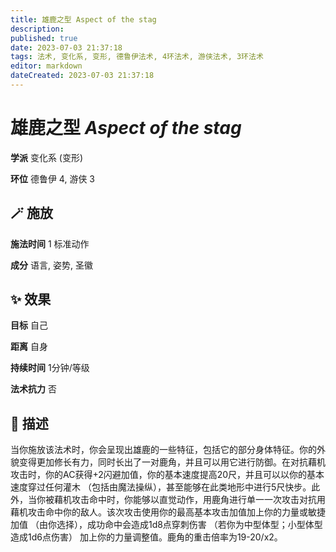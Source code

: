 ```yaml
---
title: 雄鹿之型 Aspect of the stag
description: 
published: true
date: 2023-07-03 21:37:18
tags: 法术, 变化系, 变形, 德鲁伊法术, 4环法术, 游侠法术, 3环法术
editor: markdown
dateCreated: 2023-07-03 21:37:18
---
```


# **雄鹿之型** *Aspect of the stag*

**学派** 变化系 (变形) 

**环位** 德鲁伊 4, 游侠 3

## 🪄 施放

**施法时间** 1 标准动作

**成分** 语言, 姿势, 圣徽

## ✨ 效果 

**目标** 自己 

**距离** 自身  

**持续时间** 1分钟/等级 

**法术抗力** 否

## 📖 描述

当你施放该法术时，你会呈现出雄鹿的一些特征，包括它的部分身体特征。你的外貌变得更加修长有力，同时长出了一对鹿角，并且可以用它进行防御。在对抗藉机攻击时，你的AC获得+2闪避加值，你的基本速度提高20尺，并且可以以你的基本速度穿过任何灌木 （包括由魔法操纵），甚至能够在此类地形中进行5尺快步。此外，当你被藉机攻击命中时，你能够以直觉动作，用鹿角进行单一一次攻击对抗用藉机攻击命中你的敌人。该次攻击使用你的最高基本攻击加值加上你的力量或敏捷加值 （由你选择），成功命中会造成1d8点穿刺伤害 （若你为中型体型；小型体型造成1d6点伤害） 加上你的力量调整值。鹿角的重击倍率为19-20/x2。
    